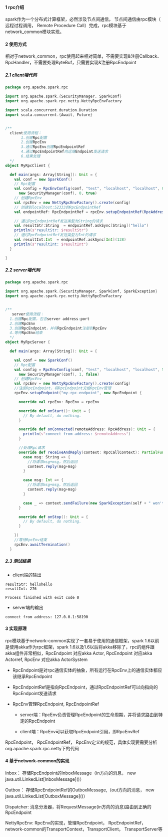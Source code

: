 #### 1 rpc介绍
spark作为一个分布式计算框架，必然涉及节点间通信， 节点间通信由rpc模块（ 远程过程调用， Remote Procedure Call）完成，rpc模块基于network_common模块实现。


#### 2 使用方式
相对于network_common，rpc使用起来相对简单，不需要实现&注册Callback、RpcHandler，不需要处理ByteBuf，只需要实现&注册RpcEndpoint

##### 2.1 client端代码<span id="myclient"></span>
```scala
package org.apache.spark.rpc

import org.apache.spark.{SecurityManager, SparkConf}
import org.apache.spark.rpc.netty.NettyRpcEnvFactory

import scala.concurrent.duration.Duration
import scala.concurrent.{Await, Future}


/**
  client使用流程：
       1.创建Rpc配置
       2.创建RpcEnv
       3.通过RpcEnv创建RpcEndpointRef
       4.通过RpcEndpointRef向远端Endpoint发送请求
       6.结果处理
  */
object MyRpcClient {

  def main(args: Array[String]): Unit = {
    val conf = new SparkConf()
    // Rpc配置
    val config = RpcEnvConfig(conf, "test", "localhost", "localhost", 0,
      new SecurityManager(conf), 0, true)
    // 创建RpcEnv
    val rpcEnv = new NettyRpcEnvFactory().create(config)
    // 创建到localhost:52333的RpcEndpointRef
    val endpointRef: RpcEndpointRef = rpcEnv.setupEndpointRef(RpcAddress("localhost", 52333), "my-rpc-endpoint")

    // 通过RpcEndpointRef发送类型为String的请求
    val resultStr:String  = endpointRef.askSync[String]("hello")
    println(s"resultStr: $resultStr")
    // 通过RpcEndpointRef发送类型为Int的请求
    val resultInt:Int  = endpointRef.askSync[Int](138)
    println(s"resultInt: $resultInt")
  }

}

```


##### 2.2 server端代码<span id="myserver"></span>

```scala
package org.apache.spark.rpc

import org.apache.spark.{SecurityManager, SparkConf, SparkException}
import org.apache.spark.rpc.netty.NettyRpcEnvFactory


/**
   server使用流程：
  1.创建Rpc配置，包含server address:port
  2.创建RpcEnv
  3.创建RpcEndpoint，并将RpcEndpoint注册到RpcEnv
  4.等待RpcEnv结束
  */
object MyRpcServer {

  def main(args: Array[String]): Unit = {

    val conf = new SparkConf()
    // Rpc配置
    val config = RpcEnvConfig(conf, "test", "localhost", "localhost", 52333,
      new SecurityManager(conf), 1, false)
    // 创建RpcEnv
    val rpcEnv = new NettyRpcEnvFactory().create(config)
    //注册RpcEndpoint，将RpcEndpoint交给RpcEnv管理
    rpcEnv.setupEndpoint("my-rpc-endpoint", new RpcEndpoint {

      override val rpcEnv: RpcEnv = rpcEnv

      override def onStart(): Unit = {
        // By default, do nothing.
      }

      override def onConnected(remoteAddress: RpcAddress): Unit = {
        println(s"connect from address: $remoteAddress")
      }

      //处理Rpc请求
      override def receiveAndReply(context: RpcCallContext): PartialFunction[Any, Unit] = {
        case msg: String => {
          //将请求msg+msg，然后返回
          context.reply(msg+msg)
        }

        case msg: Int => {
          //将请求msg+msg，然后返回
          context.reply(msg+msg)
        }

        case _ => context.sendFailure(new SparkException(self + " won't reply anything"))
      }

      override def onStop(): Unit = {
        // By default, do nothing.
      }

    })
    //等待RpcEnv结束
    rpcEnv.awaitTermination()
  }
```

##### 2.3 测试结果
- client端的输出

```
resultStr: hellohello
resultInt: 276

Process finished with exit code 0

```

- server端的输出

```
connect from address: 127.0.0.1:58190
```


#### 3  实现原理

rpc模块基于network-common实现了一套易于使用的通信框架，spark 1.6以前是使用akka作为rpc框架，spark 1.6以及1.6以后将akka移除了，rpc的组件跟akka组件非常相似，RpcEndpoint 对应akka Actor,
RpcEndpoint 对应akka Actorref, RpcEnv 对应akka ActorSystem

- RpcEndpoint是对rpc通信实体的抽象，所有运行在RpcEnv上的通信实体都应该继承RpcEndpoint

- RpcEndpointRef是指向RpcEndpoint，通过RpcEndpointRef可以向指向的RpcEndpoint发送请求

- RpcEnv管理RpcEndpoint, RpcEndpointRef

	- server端：RpcEnv负责管理RpcEndpoint的生命周期，并将请求路由到特定的RpcEndpoint

	- client端：RpcEnv可以获取RpcEndpoint引用，即RpcEnvRef

RpcEndpoint， RpcEndpointRef， RpcEnv定义的规范，具体实现要需要分析org.apache.spark.rpc.netty下的代码

#### 4  基于network-common的实现



Inbox： 存储RpcEndpoint的InboxMessage（in方向的消息， new java.util.LinkedList\[InboxMessage]()）

Outbox： 存储RpcEndpointRef的OutboxMessage,（out方向的消息， new java.util.LinkedList\[OutboxMessage]()）

Dispatcher: 消息分发器，将RequestMessage(in方向的消息)路由到正确的RpcEndpoint

NettyRpcEnv: RpcEnv的实现，管理RpcEndpoint， RpcEndpointRef，network-common的TransportContext，TransportClient， TransportServer等
